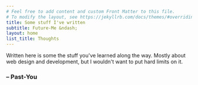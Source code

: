 ```yaml
---
# Feel free to add content and custom Front Matter to this file.
# To modify the layout, see https://jekyllrb.com/docs/themes/#overriding-theme-defaults
title: Some stuff I've written
subtitle: Future-Me &ndash;
layout: home
list_title: Thoughts
---
```

<p>Written here is some the stuff you've learned along the way. Mostly about web design and development, but I wouldn't want to put hard limits on it.</p>
<h3>&ndash; Past-You</h3>